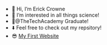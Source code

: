 - 👋 Hi, I’m Erick Crowne
- 👀 I’m interested in all things science!
- 🌱@TheTechAcademy Graduate!
- ⬇️ Feel free to check out my repsitory!
- 😎 [My First Website](https://ericklee85.github.io)
